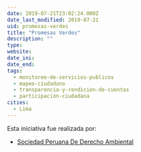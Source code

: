 ```yaml
---
date: 2019-07-21T23:02:24.000Z
date_last_modified: 2019-07-21
uid: promesas-verdes
title: "Promesas Verdes"
description: ""
type: 
website: 
date_ini: 
date_end: 
tags:
  - monitoreo-de-servicios-publicos
  - mapeo-ciudadano
  - transparencia-y-rendicion-de-cuentas
  - participación-ciudadana
cities: 
  - Lima
---
```


Esta iniciativa fue realizada por:

- [Sociedad Peruana De Derecho Ambiental](/i/sociedad-peruana-de-derecho-ambiental.html)
